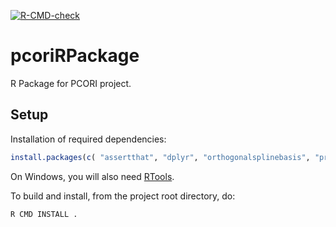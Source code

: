 
[![R-CMD-check](https://github.com/UofUEpi/pcoriRpackage/actions/workflows/r.yml/badge.svg)](https://github.com/UofUEpi/pcoriRpackage/actions/workflows/r.yml)

# pcoriRPackage

R Package for PCORI project.

## Setup

Installation of required dependencies:

``` r
install.packages(c( "assertthat", "dplyr", "orthogonalsplinebasis", "pracma", "purrr", "Rcpp", "rlang", "roxygen2", "tibble", "tidyr" ))
```

On Windows, you will also need
[RTools](https://cran.r-project.org/bin/windows/Rtools/).

To build and install, from the project root directory, do:

``` sh
R CMD INSTALL .
```
